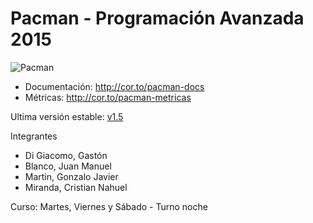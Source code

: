 # Pacman - Programación Avanzada 2015

![Pacman](https://upload.wikimedia.org/wikipedia/fr/thumb/a/a2/Pac-Man_Logo.svg/500px-Pac-Man_Logo.svg.png)

* Documentación: http://cor.to/pacman-docs
* Métricas: http://cor.to/pacman-metricas

Ultima versión estable: [v1.5](https://github.com/unlam/pacman/archive/v1.5.zip)

Integrantes

* Di Giacomo, Gastón
* Blanco, Juan Manuel
* Martin, Gonzalo Javier
* Miranda, Cristian Nahuel

Curso: Martes, Viernes y Sábado - Turno noche
